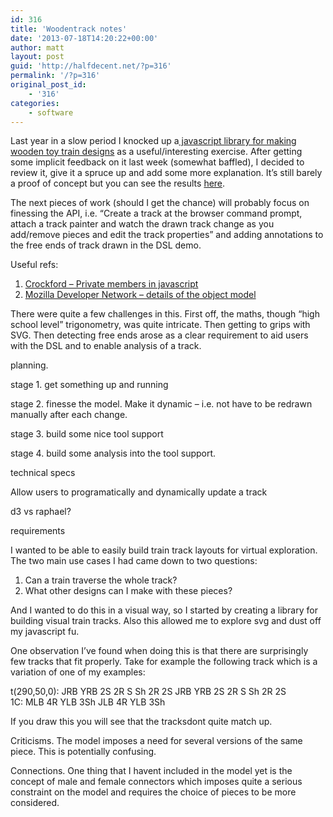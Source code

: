 ```yaml
---
id: 316
title: 'Woodentrack notes'
date: '2013-07-18T14:20:22+00:00'
author: matt
layout: post
guid: 'http://halfdecent.net/?p=316'
permalink: '/?p=316'
original_post_id:
    - '316'
categories:
    - software
---
```


Last year in a slow period I knocked up a[ javascript library for making wooden toy train designs](http://www.github.com/mattsouth/woodentrack) as a useful/interesting exercise. After getting some implicit feedback on it last week (somewhat baffled), I decided to review it, give it a spruce up and add some more explanation. It’s still barely a proof of concept but you can see the results [here](http://mattsouth.github.io/woodentrack/demo.html).

The next pieces of work (should I get the chance) will probably focus on finessing the API, i.e. “Create a track at the browser command prompt, attach a track painter and watch the drawn track change as you add/remove pieces and edit the track properties” and adding annotations to the free ends of track drawn in the DSL demo.

Useful refs:

1. [Crockford – Private members in javascript](http://javascript.crockford.com/private.html "Crockford - Private members in javascript")
2. [Mozilla Developer Network – details of the object model](https://developer.mozilla.org/en-US/docs/Web/JavaScript/Guide/Details_of_the_Object_Model)

There were quite a few challenges in this. First off, the maths, though “high school level” trigonometry, was quite intricate. Then getting to grips with SVG. Then detecting free ends arose as a clear requirement to aid users with the DSL and to enable analysis of a track.

planning.

stage 1. get something up and running

stage 2. finesse the model. Make it dynamic – i.e. not have to be redrawn manually after each change.

stage 3. build some nice tool support

stage 4. build some analysis into the tool support.

technical specs

Allow users to programatically and dynamically update a track

d3 vs raphael?

requirements

I wanted to be able to easily build train track layouts for virtual exploration. The two main use cases I had came down to two questions:

1. Can a train traverse the whole track?
2. What other designs can I make with these pieces?

And I wanted to do this in a visual way, so I started by creating a library for building visual train tracks. Also this allowed me to explore svg and dust off my javascript fu.

One observation I’ve found when doing this is that there are surprisingly few tracks that fit properly. Take for example the following track which is a variation of one of my examples:

t(290,50,0): JRB YRB 2S 2R S Sh 2R 2S JRB YRB 2S 2R S Sh 2R 2S  
1C: MLB 4R YLB 3Sh JLB 4R YLB 3Sh

If you draw this you will see that the tracksdont quite match up.

Criticisms. The model imposes a need for several versions of the same piece. This is potentially confusing.

Connections. One thing that I havent included in the model yet is the concept of male and female connectors which imposes quite a serious constraint on the model and requires the choice of pieces to be more considered.